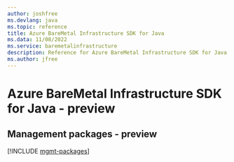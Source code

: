 ```yaml
---
author: joshfree
ms.devlang: java
ms.topic: reference
title: Azure BareMetal Infrastructure SDK for Java
ms.data: 11/08/2022
ms.service: baremetalinfrastructure
description: Reference for Azure BareMetal Infrastructure SDK for Java
ms.author: jfree
---
```

# Azure BareMetal Infrastructure SDK for Java - preview

## Management packages - preview
[!INCLUDE [mgmt-packages](baremetal-infrastructure-mgmt-index.md)]